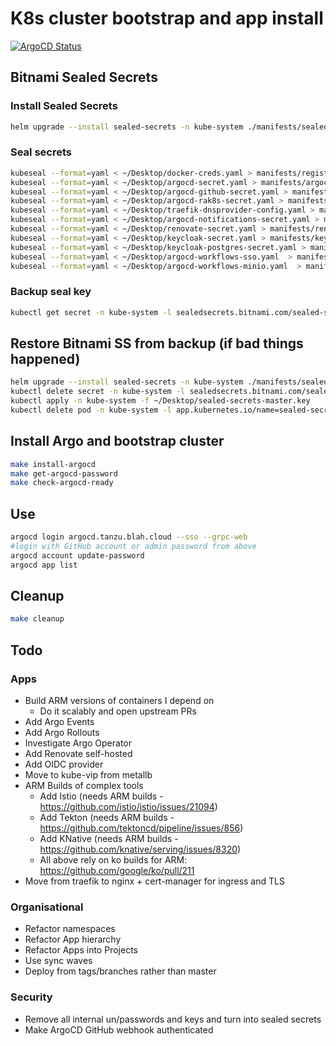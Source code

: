 # K8s cluster bootstrap and app install

[![ArgoCD Status](https://argocd.tanzu.blah.cloud/api/badge?name=bootstrap-cluster&revision=true)](https://argocd.tanzu.blah.cloud/applications/bootstrap-cluster)

## Bitnami Sealed Secrets

### Install Sealed Secrets

```sh
helm upgrade --install sealed-secrets -n kube-system ./manifests/sealed-secrets -f manifests/sealed-secrets/values.yaml
```

### Seal secrets

```sh
kubeseal --format=yaml < ~/Desktop/docker-creds.yaml > manifests/registry-creds/docker-creds-sealed.yaml
kubeseal --format=yaml < ~/Desktop/argocd-secret.yaml > manifests/argocd/templates/argocd-sealed-secret.yaml
kubeseal --format=yaml < ~/Desktop/argocd-github-secret.yaml > manifests/argocd/templates/argocd-github-sealed-secret.yaml
kubeseal --format=yaml < ~/Desktop/argocd-rak8s-secret.yaml > manifests/argocd/templates/argocd-rak8s-sealed-secret.yaml
kubeseal --format=yaml < ~/Desktop/traefik-dnsprovider-config.yaml > manifests/traefik/templates/traefik-dnsprovider-config-sealed.yaml
kubeseal --format=yaml < ~/Desktop/argocd-notifications-secret.yaml > manifests/argocd-notifications/templates/argocd-notifications-secret-sealed.yaml
kubeseal --format=yaml < ~/Desktop/renovate-secret.yaml > manifests/renovate/templates/renovate-sealed-secret.yaml
kubeseal --format=yaml < ~/Desktop/keycloak-secret.yaml > manifests/keycloak/templates/keycloak-secret-sealed.yaml
kubeseal --format=yaml < ~/Desktop/keycloak-postgres-secret.yaml > manifests/keycloak/templates/keycloak-postgres-secret-sealed.yaml
kubeseal --format=yaml < ~/Desktop/argocd-workflows-sso.yaml  > manifests/argocd-workflows/templates/argocd-workflows-sso-sealed.yaml
kubeseal --format=yaml < ~/Desktop/argocd-workflows-minio.yaml  > manifests/argocd-workflows/templates/argocd-workflows-minio-sealed.yaml
```

### Backup seal key

```sh
kubectl get secret -n kube-system -l sealedsecrets.bitnami.com/sealed-secrets-key -o yaml > ~/Desktop/sealed-secrets-master.key
```

## Restore Bitnami SS from backup (if bad things happened)

```sh
helm upgrade --install sealed-secrets -n kube-system ./manifests/sealed-secrets -f manifests/sealed-secrets/values.yaml
kubectl delete secret -n kube-system -l sealedsecrets.bitnami.com/sealed-secrets-key=active
kubectl apply -n kube-system -f ~/Desktop/sealed-secrets-master.key
kubectl delete pod -n kube-system -l app.kubernetes.io/name=sealed-secrets
```

## Install Argo and bootstrap cluster

```sh
make install-argocd
make get-argocd-password
make check-argocd-ready
```

## Use

```sh
argocd login argocd.tanzu.blah.cloud --sso --grpc-web
#login with GitHub account or admin password from above
argocd account update-password
argocd app list
```

## Cleanup

```sh
make cleanup
```

## Todo

### Apps

* Build ARM versions of containers I depend on
  * Do it scalably and open upstream PRs
* Add Argo Events
* Add Argo Rollouts
* Investigate Argo Operator
* Add Renovate self-hosted
* Add OIDC provider
* Move to kube-vip from metallb
* ARM Builds of complex tools
  * Add Istio (needs ARM builds - <https://github.com/istio/istio/issues/21094>)
  * Add Tekton (needs ARM builds - <https://github.com/tektoncd/pipeline/issues/856>)
  * Add KNative (needs ARM builds - <https://github.com/knative/serving/issues/8320>)
  * All above rely on ko builds for ARM: <https://github.com/google/ko/pull/211>
* Move from traefik to nginx + cert-manager for ingress and TLS

### Organisational

* Refactor namespaces
* Refactor App hierarchy
* Refactor Apps into Projects
* Use sync waves
* Deploy from tags/branches rather than master

### Security

* Remove all internal un/passwords and keys and turn into sealed secrets
* Make ArgoCD GitHub webhook authenticated

